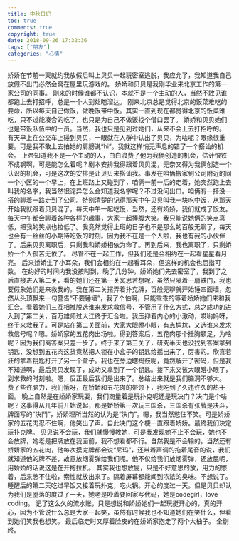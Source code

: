```yaml
---
title: 中秋日记
toc: true
comments: true
copyright: true
date: 2018-09-26 17:32:36
tags: ["朋友"]
categories: "心情"
---
```

娇娇在节前一天就约我放假后叫上贝贝一起玩密室逃脱，我应允了，我知道我自己放假不出门必然会窝在屋里玩游戏的。
娇娇和贝贝是我刚毕业来北京工作的第一家公司的同事。
刚来的时候谁都不认识，本就不是一个主动的人，当然不敢见谁都跑上去打招呼，总是一个人到处瞎溜达。
刚来北京总是觉得北京的饭菜难吃的要命，所以每天自己做饭，做晚饭带中饭。其实一直到现在都觉得北京的饭菜难吃，只不过能凑合的吃了，也只是为自己不做饭找个借口罢了。
娇娇和贝贝她们也是带饭队伍中的一员。当然，我也只是见到过她们，从来不会上去打招呼的。
有天早上在公交车上碰到贝贝，一眼就在人群中认出了贝贝，为啥呢？眼缘很重要。可是我不敢上去拍她的肩膀说“hi”。我就这样悄无声息的错了一个搭讪的机会。
上帝知道我不是一个主动的人，白白浪费了他为我俩创造的机会，估计恨铁不成钢啊，可是能怎么着呢？剧本安排我得跟着贝贝混，无奈又得为我俩创造一个认识的机会，可是这次的安排是让贝贝来搭讪我。事发在咱俩搬家到公司附近的同一个小区的一个早上，在上班路上又碰到了，咱俩一前一后的走着，她突然跑上去叫我的名字，我当然很诧异怎么会知道我名字呢？不过没问出口。咱俩有一搭没一搭的聊着一路走到了公司。特别清楚的记得那天中午贝贝叫我一块吃中饭，从那天开始我就跟着贝贝混了，每天中午一起吃饭，当然，还有娇娇，我们就成了饭友。每天中午都会聊着各种各样的趣事，大家一起捧腹大笑。我只能说她俩的笑点真低，把我的笑点也拉低了。我竟然觉得上班的日子也不是那么的百般无聊了，每天也会有一丝丝的小期待吃饭的时刻。因为我不在是一个人啦，我也有我的小伙伴了。后来贝贝离职后，只剩我和娇娇相依为命了。再到后来，我也离职了，只剩娇娇一个人孤苦无依了。
尽管不在一起工作，但我们还是会相约在一起看星星看月亮。
后来娇娇生了小耳朵，我们会相约在一起看耳朵，但这样的机会也屈指可数。
在约好的时间内我没按时到，晚了几分钟，娇娇她们先去密室了，我到了之后直接进入第二关，看的她们还在第一关冥思苦想呢，虽然只隔着一扇铁门，我也要假象她们是来救我的。我在第二关摆弄着扑克牌，百般无聊就开始锤四面墙，忽然从头顶飘来一句警告“不要锤墙”，我了个怕啊，只能乖乖的等着娇娇她们来和我汇合。看着她们三互相推脱选谁来发求救信号，不管用了什么方式，总之成功的进入到了第二关，百万雄师过大江终于汇合啦。我压抑着内心的小激动，哎哟妈呀，终于来救我了。可是站在第二关面前，大家大眼瞪小眼，有点尴尬，又选谁来发求救信号呢？嗯。娇娇家的五花肉出场啦。得到答案后，五花肉那个捶胸顿足，为啥呢？因为我们离答案只差一步了。终于来了第三关了，研究半天也没找到答案拿到钥匙，没想到五花肉这货竟然把人锁在小盒子的钥匙给摇出来了，厉害的。欣喜若狂的拿着钥匙打开了另一个盒子。我也在旁边瞎捣鼓呢，竟然解开了密码，但是我不知道啊，最后贝贝发现了，成功又拿到了一个钥匙。接下来又该大眼瞪小眼了，到求救的时刻啦。嗯，反正最后我们是出来了。总结出来就是我们脑洞不够大。
费了些许脑力，我们饿呀，在娇娇和五花肉的带领下，我吃到了久违许久的热干面。
晚上自然是在娇娇家玩耍，我们商量着是玩扑克呢还是玩决门？决门是个啥呢？这事得从几年前开始说起，那是娇娇第一次玩三国杀，三国杀有张牌是决斗，牌面写的“決鬥”，娇娇理所当然的认为是“決门”。嗯，我当然憋住不笑。可是娇娇家的五花肉忍不住啊，他笑出了声。自此决门这个梗一直跟着娇娇。最终我们决定玩扑克牌。
贝贝说不会玩，我们就慢慢教她，可是我发现她不止不会玩，她也不会放牌，她老是把牌放在我面前，我不想看都不行。自然我是不会输的。当然还有娇娇家的五花肉，他每次摸完牌都会说“尼玛”，还带着声调的拖着尾音的说，我们就知道他的牌不差，故意放烟雾弹给我们呢。他不仅给我们放烟雾弹，还放屁呢，用娇娇的话说这是在开拖拉机。
其实我也想放屁，只是不好意思的放，用力的憋着，后来憋不住啦，索性就放出来了。隔着屏幕都能闻到浓浓的臭味。不想说了。
睡醒后的第二天吃过早饭又接着玩扑克，吃火锅。开心的度过一天。但是贝贝却认为我们是堕落的度过了一天，她老是吵着要回家写代码，她是codegirl，love coding。
记了这么久的流水账，只是想说和娇娇她们一起玩挺开心的，真的开心，因为不管说什么总是大家一起笑，虽然有时候我也不知道她们在笑什么，但看到她们笑我也想笑。
最后临走时又厚着脸皮的在娇娇家抱走了两个大柚子。
全剧终。